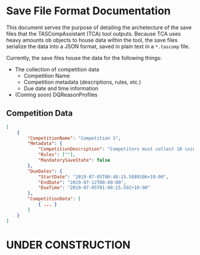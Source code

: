 # Save File Format Documentation
This document serves the purpose of detailing the archetecture of the save files that the TASCompAssistant (TCA) tool outputs.
Because TCA uses heavy amounts ob objects to house data within the tool, the save files serialize the data into a JSON format, saved in plain text in a `*.tascomp` file.

Currently, the save files house the data for the following things:
* The collection of competition data
    - Competition Name
    - Competition metadata (descriptions, rules, etc.)
    - Due date and time information
* (Coming soon) DQReasonProfiles

## Competition Data
```JSON
[
    {
        "CompetitionName": "Competition 1",
        "Metadata": {
            "CompetitionDescription": "Competitors must collect 10 coins and then kill 2 enemies",
            "Rules": [""],
            "MandatorySaveState": false
        },
        "DueDates": {
            "StartDate": "2019-07-05T00:48:15.5889106+10:00",
            "EndDate": "2019-07-12T00:00:00",
            "DueTime": "2019-07-05T01:00:15.592+10:00"
        },
        "CompetitionData": [
            { ... }
        ]
    }
]
```

# UNDER CONSTRUCTION
